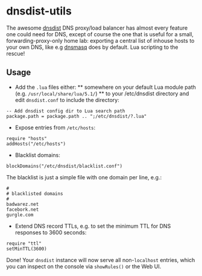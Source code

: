 # dnsdist-utils

The awesome [dnsdist](https://dnsdist.org/) DNS proxy/load balancer has almost every feature one could need for DNS, except of course the one that is useful for a small, forwarding-proxy-only home lab: exporting a central list of inhouse hosts to your own DNS, like e.g [dnsmasq](http://www.thekelleys.org.uk/dnsmasq/doc.html) does by default. Lua scripting to the rescue!

## Usage
* Add the ``.lua`` files either:
** somewhere on your default Lua module path (e.g. ``/usr/local/share/lua/5.1/``)
** to your /etc/dnsdist directory and edit ``dnsdist.conf`` to include the directory:
```
-- Add dnsdist config dir to Lua search path
package.path = package.path .. ";/etc/dnsdist/?.lua"
```
* Expose entries from ``/etc/hosts``:
```
require "hosts"
addHosts("/etc/hosts")
```

* Blacklist domains:
```
blockDomains("/etc/dnsdist/blacklist.conf")
```
The blacklist is just a simple file with one domain per line, e.g.:
```
#
# blacklisted domains
#
badwarez.net
facebork.net
gurgle.com
```

* Extend DNS record TTLs, e.g. to set the minimum TTL for DNS responses to 3600 seconds:
```
require "ttl"
setMinTTL(3600)
```

Done! Your ``dnsdist`` instance will now serve all non-``localhost`` entries,
which you can inspect on the console via ``showRules()`` or the Web UI.
